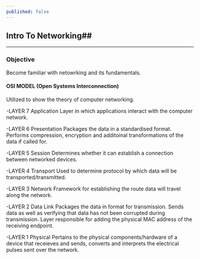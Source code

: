```yaml
---
published: false
---
```

## Intro To Networking##
---
### Objective ###
Become familiar with netowrking and its fundamentals. 

#### OSI MODEL (Open Systems Interconnection)  ####

Utilized to show the theory of computer networking. 

-LAYER 7 Application
	Layer in which applications interact with the computer network.

-LAYER 6 Presentation
	Packages the data in a standardised format. Performs compression, encryption and additoinal transformations of the data if called for.
    
-LAYER 5 Session
	Determines whether it can establish a connection between networked devices. 
    
-LAYER 4 Transport
	Used to determine protocol by which data will be transported/transmitted.
    
-LAYER 3 Network
	Framework for establishing the route data will travel along the network. 
    
-LAYER 2 Data Link
	Packages the data in format for transmission. Sends data as well as verifying that data has not been corrupted during transmission. Layer responsible for adding the physical MAC address of the receiving endpoint.
    
-LAYER 1 Physical
	Pertains to the physical components/hardware of a device that receieves and sends, converts and interprets the electrical pulses sent over the network. 
